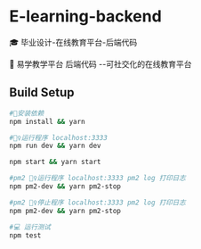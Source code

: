 # E-learning-backend

🎓 毕业设计-在线教育平台-后端代码

🏫 易学教学平台 后端代码 --可社交化的在线教育平台

## Build Setup

``` bash
#🔧安装依赖
npm install && yarn

#🏃‍♀️运行程序 localhost:3333
npm run dev && yarn dev

npm start && yarn start

#pm2 🏃‍♀️运行程序 localhost:3333 pm2 log 打印日志
npm pm2-dev && yarn pm2-stop

#pm2 🙅‍♀️停止程序 localhost:3333 pm2 log 打印日志
npm pm2-dev && yarn pm2-stop

#💻 运行测试
npm test
